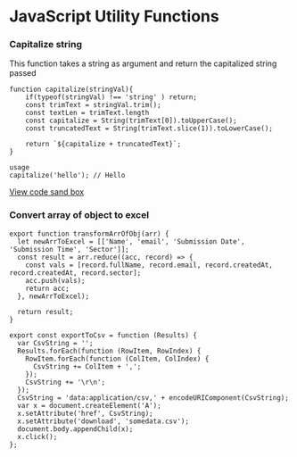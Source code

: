 # JavaScript Utility Functions

### Capitalize string

This function takes a string as argument and return the capitalized string passed 

```
function capitalize(stringVal){
    if(typeof(stringVal) !== 'string' ) return;
    const trimText = stringVal.trim();
    const textLen = trimText.length
    const capitalize = String(trimText[0]).toUpperCase();
    const truncatedText = String(trimText.slice(1)).toLowerCase();
    
    return `${capitalize + truncatedText}`;
}

usage
capitalize('hello'); // Hello
```

[View code sand box](https://opfde.csb.app/)


### Convert array of object to excel 

````
export function transformArrOfObj(arr) {
  let newArrToExcel = [['Name', 'email', 'Submission Date', 'Submission Time', 'Sector']];
  const result = arr.reduce((acc, record) => {
    const vals = [record.fullName, record.email, record.createdAt, record.createdAt, record.sector];
    acc.push(vals);
    return acc;
  }, newArrToExcel);

  return result;
}

export const exportToCsv = function (Results) {
  var CsvString = '';
  Results.forEach(function (RowItem, RowIndex) {
    RowItem.forEach(function (ColItem, ColIndex) {
      CsvString += ColItem + ',';
    });
    CsvString += '\r\n';
  });
  CsvString = 'data:application/csv,' + encodeURIComponent(CsvString);
  var x = document.createElement('A');
  x.setAttribute('href', CsvString);
  x.setAttribute('download', 'somedata.csv');
  document.body.appendChild(x);
  x.click();
};


````
